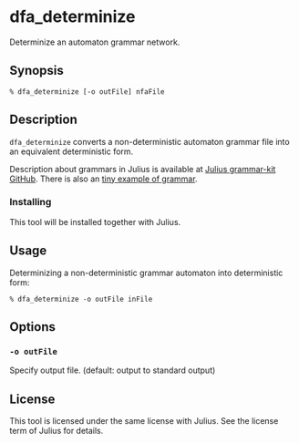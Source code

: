 # dfa_determinize

Determinize an automaton grammar network.

## Synopsis

```shell
% dfa_determinize [-o outFile] nfaFile
```

## Description

`dfa_determinize` converts a non-deterministic automaton grammar file into an
equivalent deterministic form.

Description about grammars in Julius is available at [Julius grammar-kit
GitHub](https://github.com/julius-speech/grammar-kit/).  There is also an [tiny
example of
grammar](https://github.com/julius-speech/grammar-kit/tree/master/SampleGrammars_en).

### Installing

This tool will be installed together with Julius.

## Usage

Determinizing a non-deterministic grammar automaton into deterministic form:

```shell
% dfa_determinize -o outFile inFile
```

## Options

### `-o outFile`

Specify output file. (default: output to standard output)

## License

This tool is licensed under the same license with Julius.  See the license term
of Julius for details.
